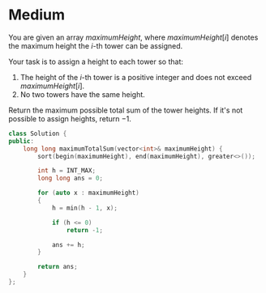 # Medium

You are given an array $maximumHeight$, where $maximumHeight[i]$ denotes the maximum height the $i$-th tower can be assigned.

Your task is to assign a height to each tower so that:

1. The height of the $i$-th tower is a positive integer and does not exceed $maximumHeight[i]$.
1. No two towers have the same height.

Return the maximum possible total sum of the tower heights. If it's not possible to assign heights, return $-1$.

```cpp
class Solution {
public:
    long long maximumTotalSum(vector<int>& maximumHeight) {
        sort(begin(maximumHeight), end(maximumHeight), greater<>());

        int h = INT_MAX;
        long long ans = 0;

        for (auto x : maximumHeight)
        {
            h = min(h - 1, x);

            if (h <= 0)
                return -1;

            ans += h;
        }

        return ans;
    }
};
```
